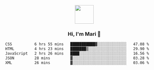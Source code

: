 <div align="center">
  <img src="https://media.giphy.com/media/v1.Y2lkPTc5MGI3NjExbWNrdHRsMmV6NHV1NGIwdXN6MmZpZ3g2c3oycDIxemcwdDluMjBmOCZlcD12MV9pbnRlcm5hbF9naWZfYnlfaWQmY3Q9cw/XEOUMqltCrGdCnatFF/giphy.gif" width="60px" align="center">
  <h3>Hi, I'm Mari 👋</h3>
</div>

<!--START_SECTION:waka-->

```txt
CSS          6 hrs 55 mins   ███████████▓░░░░░░░░░░░░░   47.08 %
HTML         4 hrs 23 mins   ███████▒░░░░░░░░░░░░░░░░░   29.90 %
JavaScript   2 hrs 26 mins   ████░░░░░░░░░░░░░░░░░░░░░   16.56 %
JSON         28 mins         ▓░░░░░░░░░░░░░░░░░░░░░░░░   03.28 %
XML          26 mins         ▓░░░░░░░░░░░░░░░░░░░░░░░░   03.06 %
```

<!--END_SECTION:waka-->

